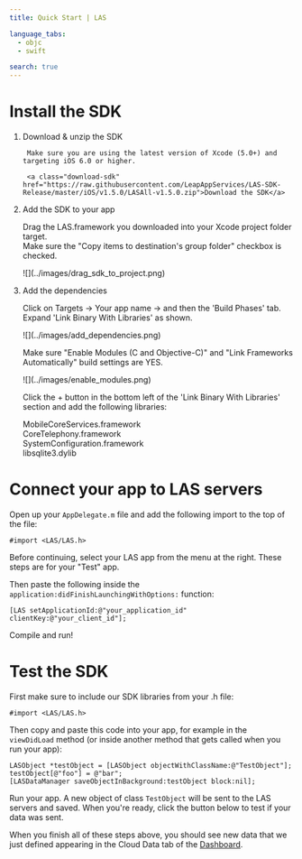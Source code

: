 ```yaml
---
title: Quick Start | LAS

language_tabs:
  - objc
  - swift

search: true
---
```


# Install the SDK

1. Download & unzip the SDK

		Make sure you are using the latest version of Xcode (5.0+) and targeting iOS 6.0 or higher.

		<a class="download-sdk" href="https://raw.githubusercontent.com/LeapAppServices/LAS-SDK-Release/master/iOS/v1.5.0/LASAll-v1.5.0.zip">Download the SDK</a>

2. Add the SDK to your app

	Drag the LAS.framework you downloaded into your Xcode project folder target.</br>
	Make sure the "Copy items to destination's group folder" checkbox is checked.
	
	<p class="image-wrapper">
	![](../images/drag_sdk_to_project.png)

3. Add the dependencies

	Click on Targets → Your app name → and then the 'Build Phases' tab.</br>
	Expand 'Link Binary With Libraries' as shown.
	
	<p class="image-wrapper">
	![](../images/add_dependencies.png)
	
    Make sure "Enable Modules (C and Objective-C)" and "Link Frameworks Automatically" build settings are YES.
    
    <p class="image-wrapper">
    ![](../images/enable_modules.png)
    
	Click the + button in the bottom left of the 'Link Binary With Libraries' section and add the following libraries:
	
	MobileCoreServices.framework</br>
	CoreTelephony.framework</br>
	SystemConfiguration.framework</br>
	libsqlite3.dylib</br>

# Connect your app to LAS servers

Open up your `AppDelegate.m` file and add the following import to the top of the file:

```objc
#import <LAS/LAS.h>
```

Before continuing, select your LAS app from the menu at the right. These steps are for your "Test" app.

Then paste the following inside the `application:didFinishLaunchingWithOptions:` function:

```objc
[LAS setApplicationId:@"your_application_id" clientKey:@"your_client_id"];
```

Compile and run!


# Test the SDK

First make sure to include our SDK libraries from your .h file:

```objc
#import <LAS/LAS.h>
```

Then copy and paste this code into your app, for example in the `viewDidLoad` method (or inside another method that gets called when you run your app):

```objc
LASObject *testObject = [LASObject objectWithClassName:@"TestObject"];
testObject[@"foo"] = @"bar";
[LASDataManager saveObjectInBackground:testObject block:nil];
```

Run your app. A new object of class `TestObject` will be sent to the LAS servers and saved. When you're ready, click the button below to test if your data was sent.

When you finish all of these steps above, you should see new data that we just defined appearing in the Cloud Data tab of the [Dashboard](/dashboard).
